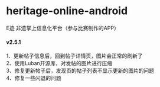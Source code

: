 # heritage-online-android
E迹 非遗掌上信息化平台（参与比赛制作的APP）

#### v2.5.1 <br>
1、更新帖子信息后，回到帖子详情页，图片会正常的刷新了 <br>
2、使用Luban开源库，对发帖的图片进行压缩 <br>
3、修复更新帖子后，发现页的帖子列表不显示更新的图片的问题 <br>
4、修复一些闪退的问题 <br>